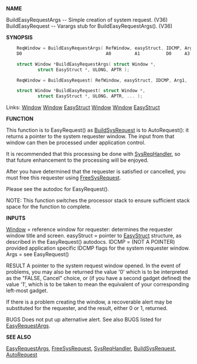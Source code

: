 
**NAME**

BuildEasyRequestArgs -- Simple creation of system request. (V36)
BuildEasyRequest -- Varargs stub for BuildEasyRequestArgs(). (V36)

**SYNOPSIS**

```c
    ReqWindow = BuildEasyRequestArgs( RefWindow, easyStruct, IDCMP, Args )
    D0                                A0         A1          D0     A3

    struct Window *BuildEasyRequestArgs( struct Window *,
            struct EasyStruct *, ULONG, APTR );

    ReqWindow = BuildEasyRequest( RefWindow, easyStruct, IDCMP, Arg1, ... )

    struct Window *BuildEasyRequest( struct Window *,
            struct EasyStruct *, ULONG, APTR, ... );

```
Links: [Window](_00D4.md) [Window](_00D4.md) [EasyStruct](_00D4.md) [Window](_00D4.md) [Window](_00D4.md) [EasyStruct](_00D4.md) 

**FUNCTION**

This function is to EasyRequest() as [BuildSysRequest](BuildSysRequest.md) is to
AutoRequest(): it returns a pointer to the system requester
window.  The input from that window can then be processed
under application control.

It is recommended that this processing be done with
[SysReqHandler](SysReqHandler.md), so that future enhancement to the
processing will be enjoyed.

After you have determined that the requester is satisfied or
cancelled, you must free this requester using [FreeSysRequest](FreeSysRequest.md).

Please see the autodoc for EasyRequest().

NOTE: This function switches the processor stack to ensure
sufficient stack space for the function to complete.

**INPUTS**

[Window](_00D4.md) = reference window for requester: determines the
requester window title and screen.
easyStruct = pointer to [EasyStruct](_00D4.md) structure, as described
in the EasyRequest() autodocs.
IDCMP = (NOT A POINTER) provided application specific IDCMP
flags for the system requester window.
Args = see EasyRequest()

RESULT
A pointer to the system request window opened.  In the event
of problems, you may also be returned the value '0' which
is to be interpreted as the &#034;FALSE, Cancel&#034; choice, or
(if you have a second gadget defined) the value '1', which
is to be taken to mean the equivalent of your corresponding
left-most gadget.

If there is a problem creating the window, a recoverable alert may
be substituted for the requester, and the result, either 0 or 1,
returned.

BUGS
Does not put up alternative alert.
See also BUGS listed for [EasyRequestArgs](EasyRequestArgs.md).

**SEE ALSO**

[EasyRequestArgs](EasyRequestArgs.md), [FreeSysRequest](FreeSysRequest.md), [SysReqHandler](SysReqHandler.md),
[BuildSysRequest](BuildSysRequest.md), [AutoRequest](AutoRequest.md)

